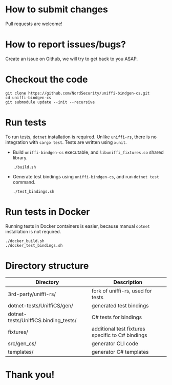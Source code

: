 # How to submit changes

Pull requests are welcome!

# How to report issues/bugs?

Create an issue on Github, we will try to get back to you ASAP.

# Checkout the code

```
git clone https://github.com/NordSecurity/uniffi-bindgen-cs.git
cd uniffi-bindgen-cs
git submodule update --init --recursive
```

# Run tests

To run tests, `dotnet` installation is required. Unlike `uniffi-rs`, there is no integration with
`cargo test`. Tests are written using `xunit`.

- Build `uniffi-bindgen-cs` executable, and `libuniffi_fixtures.so` shared library.
    ```
    ./build.sh
    ```

- Generate test bindings using `uniffi-bindgen-cs`, and run `dotnet test` command.
    ```
    ./test_bindings.sh
    ```

# Run tests in Docker

Running tests in Docker containers is easier, because manual `dotnet` installation is not required.

```
./docker_build.sh
./docker_test_bindings.sh
```

# Directory structure

| Directory                                | Description                                      |
|------------------------------------------|--------------------------------------------------|
| 3rd-party/uniffi-rs/                     | fork of uniffi-rs, used for tests                |
| dotnet-tests/UniffiCS/gen/               | generated test bindings                          |
| dotnet-tests/UniffiCS.binding_tests/     | C# tests for bindings                            |
| fixtures/                                | additional test fixtures specific to C# bindings |
| src/gen_cs/                              | generator CLI code                               |
| templates/                               | generator C# templates                           |


# Thank you!
